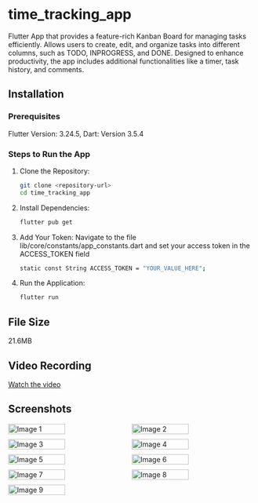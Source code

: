 # time_tracking_app

Flutter App that provides a feature-rich Kanban Board for managing tasks efficiently. Allows users to create, edit, and organize tasks into different columns, such as TODO, INPROGRESS, and DONE. Designed to enhance productivity, the app includes additional functionalities like a timer, task history, and comments.


## Installation

### Prerequisites
Flutter Version: 3.24.5, Dart: Version 3.5.4

### Steps to Run the App
1. Clone the Repository:
   ```bash
   git clone <repository-url>
   cd time_tracking_app
   ```

2. Install Dependencies:
   ```bash
   flutter pub get
   ```

3. Add Your Token: Navigate to the file lib/core/constants/app_constants.dart and set your access token in the ACCESS_TOKEN field
   ```bash
   static const String ACCESS_TOKEN = "YOUR_VALUE_HERE";
   ```

4. Run the Application:
   ```bash
   flutter run
   ```

## File Size
21.6MB

## Video Recording

[Watch the video](https://drive.google.com/file/d/1CrzAvGE6YppkUDUj2j3_cTIg_Nw-quoA/view?usp=drivesdk)

## Screenshots

<div style="display: flex; flex-wrap: wrap; gap: 10px;">
    <img src="https://github.com/user-attachments/assets/92c6309d-7f00-4ac5-b83f-12c5d991fdd7" alt="Image 1" width="48%">
    <img src="https://github.com/user-attachments/assets/d0b3a907-8775-40e3-8134-d5e8e04398fb" alt="Image 2" width="48%">
    <img src="https://github.com/user-attachments/assets/ecdf9e09-0e10-46cc-b1cf-6697dc5620ca" alt="Image 3" width="48%">
    <img src="https://github.com/user-attachments/assets/d00123ba-bf7f-427e-a5d0-ca5b3ca64ff0" alt="Image 4" width="48%">
    <img src="https://github.com/user-attachments/assets/9a8bfb73-04ca-43cf-b781-8d70dba12b0d" alt="Image 5" width="48%">
    <img src="https://github.com/user-attachments/assets/28613342-f9e1-405c-8a09-b3190bd02404" alt="Image 6" width="48%">
    <img src="https://github.com/user-attachments/assets/54722f2b-69b6-4dba-bef0-4e645e06b5fe" alt="Image 7" width="48%">
    <img src="https://github.com/user-attachments/assets/ff2057d5-01ec-4f9f-9fae-6beefd2f5cce" alt="Image 8" width="48%">
    <img src="https://github.com/user-attachments/assets/39247d21-3404-4c55-9e9b-c5a4b381a8ac" alt="Image 9" width="48%">
</div>
